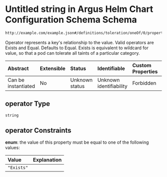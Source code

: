 # Untitled string in Argus Helm Chart Configuration Schema Schema

```txt
http://example.com/example.json#/definitions/toleration/oneOf/0/properties/operator
```

Operator represents a key's relationship to the value. Valid operators are Exists and Equal. Defaults to Equal. Exists is equivalent to wildcard for value, so that a pod can tolerate all taints of a particular category.

| Abstract            | Extensible | Status         | Identifiable            | Custom Properties | Additional Properties | Access Restrictions | Defined In                                                        |
| :------------------ | :--------- | :------------- | :---------------------- | :---------------- | :-------------------- | :------------------ | :---------------------------------------------------------------- |
| Can be instantiated | No         | Unknown status | Unknown identifiability | Forbidden         | Allowed               | none                | [values.schema.json\*](values.schema.json "open original schema") |

## operator Type

`string`

## operator Constraints

**enum**: the value of this property must be equal to one of the following values:

| Value      | Explanation |
| :--------- | :---------- |
| `"Exists"` |             |

